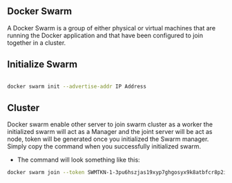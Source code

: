 ## Docker Swarm

<a href="https://www.bugsnag.com/blog/container-orchestration-with-docker-swarm-mode"></a>

A Docker Swarm is a group of either physical or virtual machines that are running the Docker application and that have been configured to join together in a cluster.

## Initialize Swarm

```bash

docker swarm init --advertise-addr IP Address

```
## Cluster

Docker swarm enable other server to join swarm cluster as a worker the initialized swarm will act as a Manager and the joint server will be act as node, token will be generated once you initialized the Swarm manager. Simply copy the command when you successfully initialized swarm.
- The command will look something like this:

```bash
docker swarm join --token SWMTKN-1-3pu6hszjas19xyp7ghgosyx9k8atbfcr8p2is99znpy26u2lkl-1awxwuwd3z9j1z3puu7rcgdbx 192.168.99.121:2377
```

